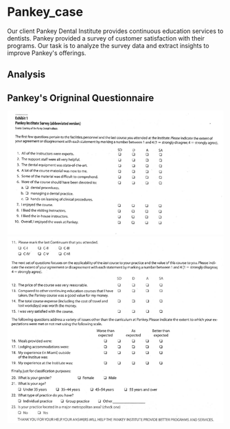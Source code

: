 # Pankey_case
Our client Pankey Dental Institute provides continuous education services to dentists. Pankey provided a survey of customer satisfaction with their programs. Our task is to analyze the survey data and extract insights to improve Pankey's offerings. 
## Analysis

## Pankey's Origninal Questionnaire
![Alt text](https://github.com/alexlampros/Pankey_case/blob/main/pankey%20survey%201.png)
![Alt text](https://github.com/alexlampros/Pankey_case/blob/main/pankey%20survey%202.png)

